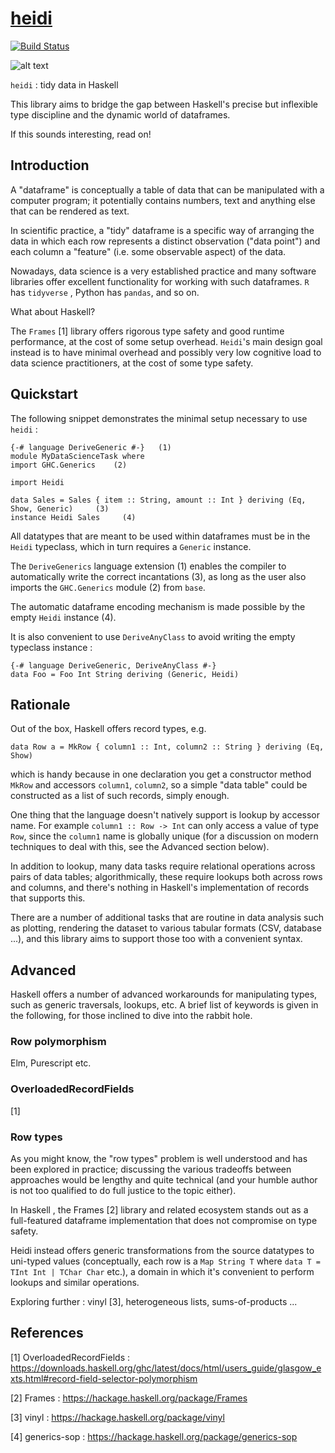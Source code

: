 # [heidi][]

[![Build Status](https://travis-ci.com/ocramz/heidi.png?branch=master)](https://travis-ci.com/ocramz/heidi?branch=master)


[heidi]: https://github.com/ocramz/heidi


![alt text](https://github.com/ocramz/heidi/raw/master/img/heidi.jpg "Heidi")

`heidi` : tidy data in Haskell

This library aims to bridge the gap between Haskell's precise but inflexible type discipline and the dynamic world of dataframes.

If this sounds interesting, read on!


## Introduction

A "dataframe" is conceptually a table of data that can be manipulated with a computer program; it potentially contains numbers, text and anything else that can be rendered as text.

In scientific practice, a "tidy" dataframe is a specific way of arranging the data in which each row represents a distinct observation ("data point") and each column a "feature" (i.e. some observable aspect) of the data. 

Nowadays, data science is a very established practice and many software libraries offer excellent functionality for working with such dataframes. `R` has `tidyverse` , Python has `pandas`, and so on.

What about Haskell?

The `Frames` [1] library offers rigorous type safety and good runtime performance, at the cost of some setup overhead. `Heidi`'s  main design goal instead is to have minimal overhead and possibly very low cognitive load to data science practitioners, at the cost of some type safety. 

## Quickstart

The following snippet demonstrates the minimal setup necessary to use `heidi` :

```
{-# language DeriveGeneric #-}   (1)
module MyDataScienceTask where
import GHC.Generics    (2)

import Heidi

data Sales = Sales { item :: String, amount :: Int } deriving (Eq, Show, Generic)     (3)
instance Heidi Sales     (4)
```

All datatypes that are meant to be used within dataframes must be in the `Heidi` typeclass, which in turn requires a `Generic` instance.

The `DeriveGenerics` language extension (1) enables the compiler to automatically write the correct incantations (3), as long as the user also imports the `GHC.Generics` module (2) from `base`.

The automatic dataframe encoding mechanism is made possible by the empty `Heidi` instance (4).

It is also convenient to use `DeriveAnyClass` to avoid writing the empty typeclass instance :

```
{-# language DeriveGeneric, DeriveAnyClass #-}
data Foo = Foo Int String deriving (Generic, Heidi)
```


## Rationale


Out of the box, Haskell offers record types, e.g.

```
data Row a = MkRow { column1 :: Int, column2 :: String } deriving (Eq, Show)
```

which is handy because in one declaration you get a constructor method `MkRow` and accessors `column1`, `column2`, so a simple "data table" could be constructed as a list of such records, simply enough.

One thing that the language doesn't natively support is lookup by accessor name. For example `column1 :: Row -> Int` can only access a value of type `Row`, since the `column1` name is globally unique (for a discussion on modern techniques to deal with this, see the Advanced section below).

In addition to lookup, many data tasks require relational operations across pairs of data tables; algorithmically, these require lookups both across rows and columns, and there's nothing in Haskell's implementation of records that supports this.

There are a number of additional tasks that are routine in data analysis such as plotting, rendering the dataset to various tabular formats (CSV, database ...), and this library aims to support those too with a convenient syntax.


## Advanced


Haskell offers a number of advanced workarounds for manipulating types, such as generic traversals, lookups, etc. A brief list of keywords is given in the following, for those inclined to dive into the rabbit hole.

### Row polymorphism

Elm, Purescript etc.

### OverloadedRecordFields

[1]

### Row types

As you might know, the "row types" problem is well understood and has been explored in practice; discussing the various tradeoffs between approaches would be lengthy and quite technical (and your humble author is not too qualified to do full justice to the topic either).

In Haskell , the Frames [2] library and related ecosystem stands out as a full-featured dataframe implementation that does not compromise on type safety. 

Heidi instead offers generic transformations from the source datatypes to uni-typed values (conceptually, each row is a `Map String T` where `data T = TInt Int | TChar Char` etc.), a domain in which it's convenient to perform lookups and similar operations.

Exploring further : vinyl [3], heterogeneous lists, sums-of-products ...




## References

[1] OverloadedRecordFields : https://downloads.haskell.org/ghc/latest/docs/html/users_guide/glasgow_exts.html#record-field-selector-polymorphism

[2] Frames : https://hackage.haskell.org/package/Frames

[3] vinyl : https://hackage.haskell.org/package/vinyl 

[4] generics-sop : https://hackage.haskell.org/package/generics-sop
